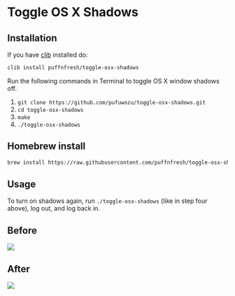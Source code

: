 # Toggle OS X Shadows

## Installation

If you have [clib](https://github.com/clibs/clib) installed do:

```sh
clib install puffnfresh/toggle-osx-shadows
```

Run the following commands in Terminal to toggle OS X window shadows off.

1. `git clone https://github.com/pufuwozu/toggle-osx-shadows.git`
2. `cd toggle-osx-shadows`
3. `make`
4. `./toggle-osx-shadows`

## Homebrew install

```sh
brew install https://raw.githubusercontent.com/puffnfresh/toggle-osx-shadows/master/homebrew/toggle-osx-shadows.rb
```

## Usage
To turn on shadows again, run `./toggle-osx-shadows` (like in step four above), log out, and log back in.

## Before

![](http://brianmckenna.org/files/toggle-osx-shadows-before.png)

## After

![](http://brianmckenna.org/files/toggle-osx-shadows-after.png)
